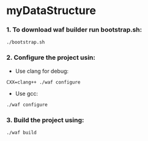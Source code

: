 # myDataStructure

### 1. To download waf builder run bootstrap.sh:
```
./bootstrap.sh
```
### 2. Configure the project usin:<br/>
  * Use clang for debug:<br/>
```
CXX=clang++ ./waf configure
```
  * Use gcc:<br/>
```
./waf configure
```

### 3. Build the project using:
``` 
./waf build
```
